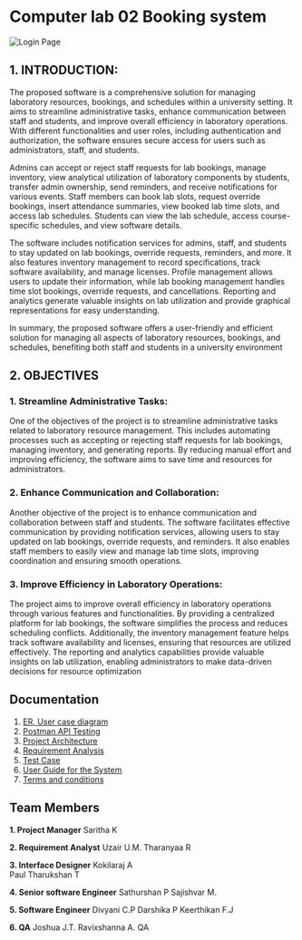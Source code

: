 # Computer lab 02 Booking system

![Login Page](https://github.com/user-attachments/assets/6aef6f16-cce6-442b-904f-9582ebb8dc50)

## 1. INTRODUCTION: 

The proposed software is a comprehensive solution for managing laboratory 
resources, bookings, and schedules within a university setting. It aims to streamline 
administrative tasks, enhance communication between staff and students, and 
improve overall efficiency in laboratory operations. With different functionalities 
and user roles, including authentication and authorization, the software ensures 
secure access for users such as administrators, staff, and students.
   
Admins can accept or reject staff requests for lab bookings, manage inventory, 
view analytical utilization of laboratory components by students, transfer admin 
ownership, send reminders, and receive notifications for various events. Staff 
members can book lab slots, request override bookings, insert attendance 
summaries, view booked lab time slots, and access lab schedules. Students can 
view the lab schedule, access course-specific schedules, and view software details.
   
The software includes notification services for admins, staff, and students to stay 
updated on lab bookings, override requests, reminders, and more. It also features 
inventory management to record specifications, track software availability, and 
manage licenses. Profile management allows users to update their information, 
while lab booking management handles time slot bookings, override requests, and 
cancellations. Reporting and analytics generate valuable insights on lab utilization 
and provide graphical representations for easy understanding.
   
In summary, the proposed software offers a user-friendly and efficient solution for 
managing all aspects of laboratory resources, bookings, and schedules, benefiting 
both staff and students in a university environment

## 2. OBJECTIVES 
### 1. Streamline Administrative Tasks:
  One of the objectives of the project is to 
  streamline administrative tasks related to laboratory resource 
  management. This includes automating processes such as accepting or 
  rejecting staff requests for lab bookings, managing inventory, and 
  generating reports. By reducing manual effort and improving efficiency, 
  the software aims to save time and resources for administrators.
### 2. Enhance Communication and Collaboration:
  Another objective of the 
  project is to enhance communication and collaboration between staff 
  and students. The software facilitates effective communication by 
  providing notification services, allowing users to stay updated on lab 
  bookings, override requests, and reminders. It also enables staff 
  members to easily view and manage lab time slots, improving 
  coordination and ensuring smooth operations.
### 3. Improve Efficiency in Laboratory Operations:
  The project aims to improve 
  overall efficiency in laboratory operations through various features and 
  functionalities. By providing a centralized platform for lab bookings, the 
  software simplifies the process and reduces scheduling conflicts.
  Additionally, the inventory management feature helps track software 
  availability and licenses, ensuring that resources are utilized effectively. 
  The reporting and analytics capabilities provide valuable insights on lab 
  utilization, enabling administrators to make data-driven decisions for 
  resource optimization



## Documentation
1. [ER, User case diagram ](https://github.com/SathurshanPrabaharan/CO2-lab-booking-app-backend/wiki/ER-,-Use-Case-,-Activity,-Sequence-Diagrams)
2. [Postman API Testing](https://github.com/SathurshanPrabaharan/CO2-lab-booking-app-backend/wiki/Postman-API-Testing)
3. [Project Architecture](https://github.com/SathurshanPrabaharan/CO2-lab-booking-app-backend/wiki/Project-Architecture)
4. [Requirement Analysis](https://github.com/SathurshanPrabaharan/CO2-lab-booking-app-backend/wiki/Requirement-Analysis)
5. [Test Case](https://github.com/SathurshanPrabaharan/CO2-lab-booking-app-backend/wiki/Test-Case)
6. [User Guide for the System](https://github.com/SathurshanPrabaharan/CO2-lab-booking-app-backend/wiki/User-Guide-for-the-System)
7. [Terms and conditions](https://github.com/SathurshanPrabaharan/CO2-lab-booking-app-backend/wiki/8.-Terms-and-Conditions)


## Team Members 

**1. Project Manager**
    Saritha K 
    
**2. Requirement Analyst**
    Uzair U.M. 
    Tharanyaa R  
    
**3. Interface Designer**
    Kokilaraj A  
    Paul Tharukshan T 

**4. Senior software Engineer** 
    Sathurshan P 
    Sajishvar M. 

**5. Software Engineer** 
    Divyani C.P 
    Darshika P
    Keerthikan F.J 

**6. QA** 
    Joshua J.T. 
    Ravixshanna A. QA







  

   
